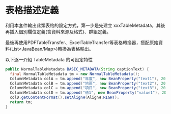 # 表格描述定義


利用本套件輸出此類表格的設定方式，第一步是先建立 xxxTableMetadata，其後再插入個別欄位定義(含資料來源及格式)、群組定義。

最後再使用PDFTableTransfer、ExcelTableTransfer等表格轉換器，撘配原始資料(List<JavaBean/Map>)轉換為表格輸出。

以下逐一介紹 TableMetadata 的可設定特性





``` java 
public NormalTableMetadata BASIC_METADATA(String captionText) {
  final NormalTableMetadata tm = new NormalTableMetadata();
  ColumnMetadata colA = tm.append("年度", new BeanProperty("text1"), 20);
  ColumnMetadata colB = tm.append("地區", new BeanProperty("text2"), 20);
  ColumnMetadata colC = tm.append("項目", new BeanProperty("text3"), 20);
  ColumnMetadata colD = tm.append("值1", new BeanProperty("value1"), 20);
  colD.getContentFormat().setAlignH(AlignH.RIGHT);
  return tm;
}
```


